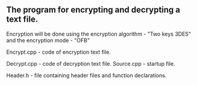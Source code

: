 ## The program for encrypting and decrypting a text file.

Encryption will be done using the encryption algorithm - "Two keys 3DES" and the encryption mode - "OFB"


Encrypt.cpp - code of encryption text file.

Decrypt.cpp - code of decryption text file.
Source.cpp - startup file.

Header.h - file containing header files and function declarations.
